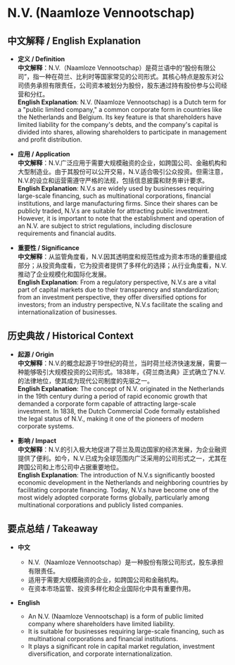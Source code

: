 # N.V. (Naamloze Vennootschap)

## 中文解释 / English Explanation

* **定义 / Definition**  
  **中文解释**：N.V.（Naamloze Vennootschap）是荷兰语中的“股份有限公司”，指一种在荷兰、比利时等国家常见的公司形式。其核心特点是股东对公司债务承担有限责任，公司资本被划分为股份，股东通过持有股份参与公司经营和分红。  
  **English Explanation**: N.V. (Naamloze Vennootschap) is a Dutch term for a "public limited company," a common corporate form in countries like the Netherlands and Belgium. Its key feature is that shareholders have limited liability for the company's debts, and the company's capital is divided into shares, allowing shareholders to participate in management and profit distribution.

* **应用 / Application**  
  **中文解释**：N.V.广泛应用于需要大规模融资的企业，如跨国公司、金融机构和大型制造业。由于其股份可以公开交易，N.V.适合吸引公众投资。但需注意，N.V.的设立和运营需遵守严格的法规，包括信息披露和财务审计要求。  
  **English Explanation**: N.V.s are widely used by businesses requiring large-scale financing, such as multinational corporations, financial institutions, and large manufacturing firms. Since their shares can be publicly traded, N.V.s are suitable for attracting public investment. However, it is important to note that the establishment and operation of an N.V. are subject to strict regulations, including disclosure requirements and financial audits.

* **重要性 / Significance**  
  **中文解释**：从监管角度看，N.V.因其透明度和规范性成为资本市场的重要组成部分；从投资角度看，它为投资者提供了多样化的选择；从行业角度看，N.V.推动了企业规模化和国际化发展。  
  **English Explanation**: From a regulatory perspective, N.V.s are a vital part of capital markets due to their transparency and standardization; from an investment perspective, they offer diversified options for investors; from an industry perspective, N.V.s facilitate the scaling and internationalization of businesses.

## 历史典故 / Historical Context

* **起源 / Origin**  
  **中文解释**：N.V.的概念起源于19世纪的荷兰，当时荷兰经济快速发展，需要一种能够吸引大规模投资的公司形式。1838年，《荷兰商法典》正式确立了N.V.的法律地位，使其成为现代公司制度的先驱之一。  
  **English Explanation**: The concept of N.V. originated in the Netherlands in the 19th century during a period of rapid economic growth that demanded a corporate form capable of attracting large-scale investment. In 1838, the Dutch Commercial Code formally established the legal status of N.V., making it one of the pioneers of modern corporate systems.

* **影响 / Impact**  
  **中文解释**：N.V.的引入极大地促进了荷兰及周边国家的经济发展，为企业融资提供了便利。如今，N.V.已成为全球范围内广泛采用的公司形式之一，尤其在跨国公司和上市公司中占据重要地位。  
  **English Explanation**: The introduction of N.V.s significantly boosted economic development in the Netherlands and neighboring countries by facilitating corporate financing. Today, N.V.s have become one of the most widely adopted corporate forms globally, particularly among multinational corporations and publicly listed companies.

## 要点总结 / Takeaway

* **中文**  
  - N.V.（Naamloze Vennootschap）是一种股份有限公司形式，股东承担有限责任。  
  - 适用于需要大规模融资的企业，如跨国公司和金融机构。  
  - 在资本市场监管、投资多样化和企业国际化中具有重要作用。

* **English**  
  - An N.V. (Naamloze Vennootschap) is a form of public limited company where shareholders have limited liability.  
  - It is suitable for businesses requiring large-scale financing, such as multinational corporations and financial institutions.  
  - It plays a significant role in capital market regulation, investment diversification, and corporate internationalization.